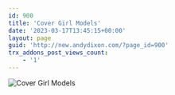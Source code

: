 ```yaml
---
id: 900
title: 'Cover Girl Models'
date: '2023-03-17T13:45:15+00:00'
layout: page
guid: 'http://new.andydixon.com/?page_id=900'
trx_addons_post_views_count:
    - '1'
---
```


![Cover Girl Models](https://i0.wp.com/assets.g8x2.ldn.idrivee2-23.com/posters/Cover%20Girl%20Models%2001.jpg?w=1200&ssl=1 "Cover Girl Models")